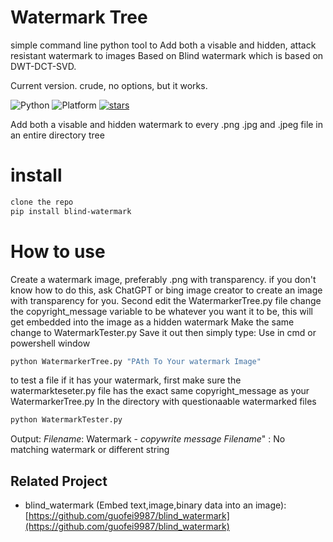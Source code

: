 

# Watermark Tree

simple command line python tool to 
Add both a visable and hidden, attack resistant watermark to images
Based on Blind watermark which is based on DWT-DCT-SVD.

Current version. crude, no options, but it works.

![Python](https://img.shields.io/badge/python->=3.5-green.svg)
![Platform](https://img.shields.io/badge/platform-windows%20|%20linux%20|%20macos-green.svg)
[![stars](https://img.shields.io/github/stars/guofei9987/blind_watermark.svg?style=social)](https://github.com/guofei9987/blind_watermark/)

Add both a visable and hidden watermark to every .png .jpg and .jpeg file in an entire directory tree

# install
```bash
clone the repo
pip install blind-watermark

```


# How to use
Create a watermark image, preferably .png with transparency. if you don't know how to do this, ask ChatGPT or bing image creator to create an image with transparency for you. 
Second edit the WatermarkerTree.py file change the copyright_message variable to be whatever you want it to be, this will get embedded into the image as a hidden watermark
Make the same change to WatermarkTester.py
Save it out then simply type:
Use in cmd or powershell window


```cmd
python WatermarkerTree.py "PAth To Your watermark Image"
```

to test a file if it has your watermark, 
first make sure the watermarkteseter.py file has the exact same copyright_message as your WatermarkerTree.py
In the directory with questionaable watermarked files
```cmd
python WatermarkTester.py
```
Output:
_Filename_: Watermark - _copywrite message_
_Filename_" : No matching watermark or different string





## Related Project
- blind_watermark (Embed text,image,binary data into an image): [https://github.com/guofei9987/blind_watermark](https://github.com/guofei9987/blind_watermark)  
